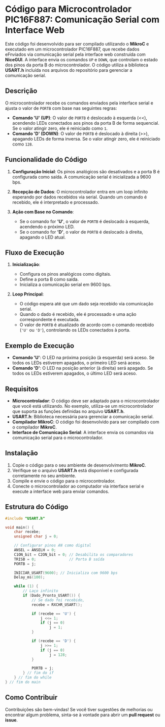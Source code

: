 # Código para Microcontrolador PIC16F887: Comunicação Serial com Interface Web

Este código foi desenvolvido para ser compilado utilizando o **MikroC** e executado em um microcontrolador PIC16F887, que recebe dados eFnviados via comunicação serial pela interface web construída com **NiceGUI**. A interface envia os comandos `UP` e `DOWN`, que controlam o estado dos pinos da porta B do microcontrolador. O código utiliza a biblioteca **USART.h** incluída nos arquivos do repositório para gerenciar a comunicação serial.

## Descrição

O microcontrolador recebe os comandos enviados pela interface serial e ajusta o valor de `PORTB` com base nas seguintes regras:

- **Comando 'U' (UP)**: O valor de `PORTB` é deslocado à esquerda (<<), acendendo LEDs conectados aos pinos da porta B de forma sequencial. Se o valor atingir zero, ele é reiniciado como `1`.
- **Comando 'D' (DOWN)**: O valor de `PORTB` é deslocado à direita (>>), apagando LEDs de forma inversa. Se o valor atingir zero, ele é reiniciado como `128`.

## Funcionalidade do Código

1. **Configuração Inicial**: Os pinos analógicos são desativados e a porta B é configurada como saída. A comunicação serial é inicializada a 9600 bps.
   
2. **Recepção de Dados**: O microcontrolador entra em um loop infinito esperando por dados recebidos via serial. Quando um comando é recebido, ele é interpretado e processado.

3. **Ação com Base no Comando**:
   - Se o comando for **'U'**, o valor de `PORTB` é deslocado à esquerda, acendendo o próximo LED.
   - Se o comando for **'D'**, o valor de `PORTB` é deslocado à direita, apagando o LED atual.

## Fluxo de Execução

1. **Inicialização**:
   - Configura os pinos analógicos como digitais.
   - Define a porta B como saída.
   - Inicializa a comunicação serial em 9600 bps.
   
2. **Loop Principal**:
   - O código espera até que um dado seja recebido via comunicação serial.
   - Quando o dado é recebido, ele é processado e uma ação correspondente é executada.
   - O valor de `PORTB` é atualizado de acordo com o comando recebido (`'U'` ou `'D'`), controlando os LEDs conectados à porta.

## Exemplo de Execução

- **Comando 'U'**: O LED na próxima posição (à esquerda) será aceso. Se todos os LEDs estiverem apagados, o primeiro LED será aceso.
- **Comando 'D'**: O LED na posição anterior (à direita) será apagado. Se todos os LEDs estiverem apagados, o último LED será aceso.

## Requisitos

- **Microcontrolador**: O código deve ser adaptado para o microcontrolador que você está utilizando. No exemplo, utiliza-se um microcontrolador que suporta as funções definidas no arquivo **USART.h**.
- **USART.h**: Biblioteca necessária para gerenciar a comunicação serial.
- **Compilador MikroC**: O código foi desenvolvido para ser compilado com o compilador **MikroC**.
- **Interface de Comunicação Serial**: A interface envia os comandos via comunicação serial para o microcontrolador.

## Instalação

1. Copie o código para o seu ambiente de desenvolvimento **MikroC**.
2. Verifique se o arquivo **USART.h** está disponível e configurada corretamente no seu ambiente.
3. Compile e envie o código para o microcontrolador.
4. Conecte o microcontrolador ao computador via interface serial e execute a interface web para enviar comandos.

## Estrutura do Código

```c
#include "USART.h"

void main() {
    char recebe;
    unsigned char j = 0;

    // Configurar pinos AN como digital
    ANSEL = ANSELH = 0;
    C1ON_bit = C2ON_bit = 0; // Desabilita os comparadores
    TRISB = 0;               // Porta B saída
    PORTB = j;

    INICIAR_USART(9600); // Inicializa com 9600 bps
    Delay_ms(100);

    while (1) {
        // Laço infinito
        if (Dado_Pronto_USART()) {
            // Se dado foi recebido,
            recebe = RXCHR_USART();

            if (recebe == 'U') {
                j <<= 1;
                if (j == 0)
                    j = 1;
            }

            if (recebe == 'D') {
                j >>= 1;
                if (j == 0)
                    j = 128;
            }

            PORTB = j;
        } // fim do if
    } // fim do while
} // fim do main
```

## Como Contribuir

Contribuições são bem-vindas! Se você tiver sugestões de melhorias ou encontrar algum problema, sinta-se à vontade para abrir um **pull request** ou **issue**.
